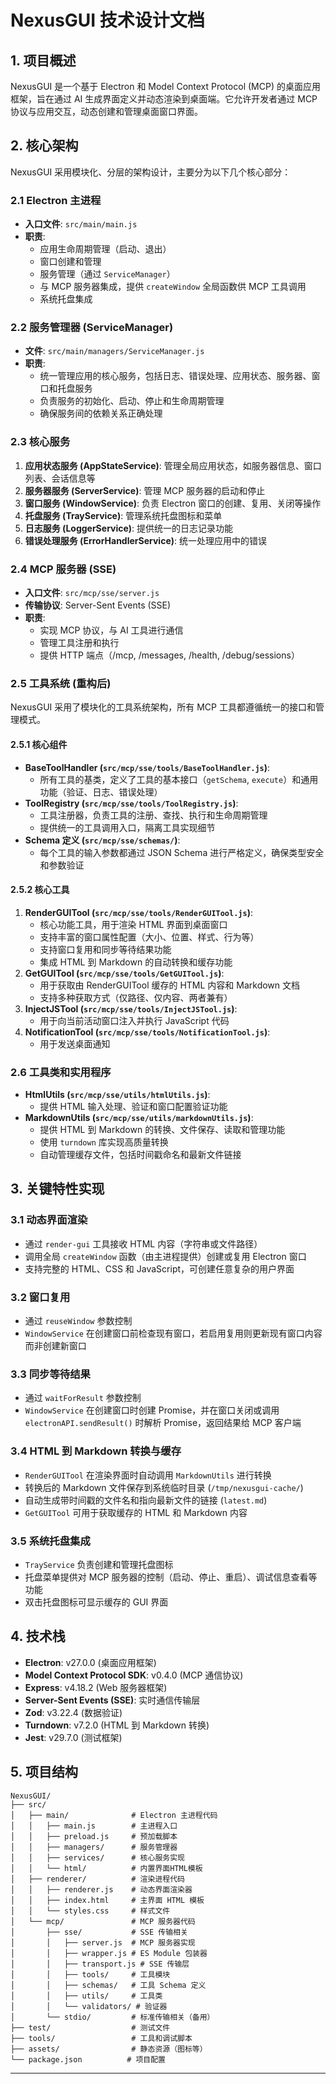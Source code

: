 # NexusGUI 技术设计文档

## 1. 项目概述

NexusGUI 是一个基于 Electron 和 Model Context Protocol (MCP) 的桌面应用框架，旨在通过 AI 生成界面定义并动态渲染到桌面端。它允许开发者通过 MCP 协议与应用交互，动态创建和管理桌面窗口界面。

## 2. 核心架构

NexusGUI 采用模块化、分层的架构设计，主要分为以下几个核心部分：

### 2.1 Electron 主进程

- **入口文件**: `src/main/main.js`
- **职责**:
  - 应用生命周期管理（启动、退出）
  - 窗口创建和管理
  - 服务管理（通过 `ServiceManager`）
  - 与 MCP 服务器集成，提供 `createWindow` 全局函数供 MCP 工具调用
  - 系统托盘集成

### 2.2 服务管理器 (ServiceManager)

- **文件**: `src/main/managers/ServiceManager.js`
- **职责**:
  - 统一管理应用的核心服务，包括日志、错误处理、应用状态、服务器、窗口和托盘服务
  - 负责服务的初始化、启动、停止和生命周期管理
  - 确保服务间的依赖关系正确处理

### 2.3 核心服务

1.  **应用状态服务 (AppStateService)**: 管理全局应用状态，如服务器信息、窗口列表、会话信息等
2.  **服务器服务 (ServerService)**: 管理 MCP 服务器的启动和停止
3.  **窗口服务 (WindowService)**: 负责 Electron 窗口的创建、复用、关闭等操作
4.  **托盘服务 (TrayService)**: 管理系统托盘图标和菜单
5.  **日志服务 (LoggerService)**: 提供统一的日志记录功能
6.  **错误处理服务 (ErrorHandlerService)**: 统一处理应用中的错误

### 2.4 MCP 服务器 (SSE)

- **入口文件**: `src/mcp/sse/server.js`
- **传输协议**: Server-Sent Events (SSE)
- **职责**:
  - 实现 MCP 协议，与 AI 工具进行通信
  - 管理工具注册和执行
  - 提供 HTTP 端点（/mcp, /messages, /health, /debug/sessions）

### 2.5 工具系统 (重构后)

NexusGUI 采用了模块化的工具系统架构，所有 MCP 工具都遵循统一的接口和管理模式。

#### 2.5.1 核心组件

- **BaseToolHandler (`src/mcp/sse/tools/BaseToolHandler.js`)**:
  - 所有工具的基类，定义了工具的基本接口（`getSchema`, `execute`）和通用功能（验证、日志、错误处理）
- **ToolRegistry (`src/mcp/sse/tools/ToolRegistry.js`)**:
  - 工具注册器，负责工具的注册、查找、执行和生命周期管理
  - 提供统一的工具调用入口，隔离工具实现细节
- **Schema 定义 (`src/mcp/sse/schemas/`)**:
  - 每个工具的输入参数都通过 JSON Schema 进行严格定义，确保类型安全和参数验证

#### 2.5.2 核心工具

1.  **RenderGUITool (`src/mcp/sse/tools/RenderGUITool.js`)**:
    - 核心功能工具，用于渲染 HTML 界面到桌面窗口
    - 支持丰富的窗口属性配置（大小、位置、样式、行为等）
    - 支持窗口复用和同步等待结果功能
    - 集成 HTML 到 Markdown 的自动转换和缓存功能
2.  **GetGUITool (`src/mcp/sse/tools/GetGUITool.js`)**:
    - 用于获取由 RenderGUITool 缓存的 HTML 内容和 Markdown 文档
    - 支持多种获取方式（仅路径、仅内容、两者兼有）
3.  **InjectJSTool (`src/mcp/sse/tools/InjectJSTool.js`)**:
    - 用于向当前活动窗口注入并执行 JavaScript 代码
4.  **NotificationTool (`src/mcp/sse/tools/NotificationTool.js`)**:
    - 用于发送桌面通知

### 2.6 工具类和实用程序

- **HtmlUtils (`src/mcp/sse/utils/htmlUtils.js`)**:
  - 提供 HTML 输入处理、验证和窗口配置验证功能
- **MarkdownUtils (`src/mcp/sse/utils/markdownUtils.js`)**:
  - 提供 HTML 到 Markdown 的转换、文件保存、读取和管理功能
  - 使用 `turndown` 库实现高质量转换
  - 自动管理缓存文件，包括时间戳命名和最新文件链接

## 3. 关键特性实现

### 3.1 动态界面渲染

- 通过 `render-gui` 工具接收 HTML 内容（字符串或文件路径）
- 调用全局 `createWindow` 函数（由主进程提供）创建或复用 Electron 窗口
- 支持完整的 HTML、CSS 和 JavaScript，可创建任意复杂的用户界面

### 3.2 窗口复用

- 通过 `reuseWindow` 参数控制
- `WindowService` 在创建窗口前检查现有窗口，若启用复用则更新现有窗口内容而非创建新窗口

### 3.3 同步等待结果

- 通过 `waitForResult` 参数控制
- `WindowService` 在创建窗口时创建 Promise，并在窗口关闭或调用 `electronAPI.sendResult()` 时解析 Promise，返回结果给 MCP 客户端

### 3.4 HTML 到 Markdown 转换与缓存

- `RenderGUITool` 在渲染界面时自动调用 `MarkdownUtils` 进行转换
- 转换后的 Markdown 文件保存到系统临时目录 (`/tmp/nexusgui-cache/`)
- 自动生成带时间戳的文件名和指向最新文件的链接 (`latest.md`)
- `GetGUITool` 可用于获取缓存的 HTML 和 Markdown 内容

### 3.5 系统托盘集成

- `TrayService` 负责创建和管理托盘图标
- 托盘菜单提供对 MCP 服务器的控制（启动、停止、重启）、调试信息查看等功能
- 双击托盘图标可显示缓存的 GUI 界面

## 4. 技术栈

- **Electron**: v27.0.0 (桌面应用框架)
- **Model Context Protocol SDK**: v0.4.0 (MCP 通信协议)
- **Express**: v4.18.2 (Web 服务器框架)
- **Server-Sent Events (SSE)**: 实时通信传输层
- **Zod**: v3.22.4 (数据验证)
- **Turndown**: v7.2.0 (HTML 到 Markdown 转换)
- **Jest**: v29.7.0 (测试框架)

## 5. 项目结构

```
NexusGUI/
├── src/
│   ├── main/              # Electron 主进程代码
│   │   ├── main.js        # 主进程入口
│   │   ├── preload.js     # 预加载脚本
│   │   ├── managers/      # 服务管理器
│   │   ├── services/      # 核心服务实现
│   │   └── html/          # 内置界面HTML模板
│   ├── renderer/          # 渲染进程代码
│   │   ├── renderer.js    # 动态界面渲染器
│   │   ├── index.html     # 主界面 HTML 模板
│   │   └── styles.css     # 样式文件
│   └── mcp/               # MCP 服务器代码
│       ├── sse/           # SSE 传输相关
│       │   ├── server.js  # MCP 服务器实现
│       │   ├── wrapper.js # ES Module 包装器
│       │   ├── transport.js # SSE 传输层
│       │   ├── tools/     # 工具模块
│       │   ├── schemas/   # 工具 Schema 定义
│       │   ├── utils/     # 工具类
│       │   └── validators/ # 验证器
│       └── stdio/         # 标准传输相关（备用）
├── test/                  # 测试文件
├── tools/                 # 工具和调试脚本
├── assets/                # 静态资源（图标等）
└── package.json          # 项目配置
```

---